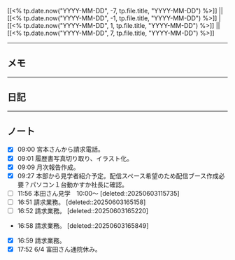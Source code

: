 [[<% tp.date.now("YYYY-MM-DD", -7, tp.file.title, "YYYY-MM-DD") %>]] || [[<% tp.date.now("YYYY-MM-DD", -1, tp.file.title, "YYYY-MM-DD") %>]] | [[<% tp.date.now("YYYY-MM-DD", 1, tp.file.title, "YYYY-MM-DD") %>]] || [[<% tp.date.now("YYYY-MM-DD", 7, tp.file.title, "YYYY-MM-DD") %>]]

---

## メモ

---

## 日記

---

## ノート
- [x] 09:00 宮本さんから請求電話。
- [x] 09:01 履歴書写真切り取り、イラスト化。
- [x] 09:09 月次報告作成。
- [x] 09:27 本部から見学者紹介予定。配信スペース希望のため配信ブース作成必要？パソコン１台動かすか社長に確認。
- [ ] 11:56 本田さん見学　10:00〜 [deleted::20250603115735]
- [ ] 16:51 請求業務。 [deleted::20250603165158]
- [ ] 16:52 請求業務。 [deleted::20250603165220]
- 16:58 請求業務。 [deleted::20250603165849]
- [x] 16:59 請求業務。
- [x] 17:52 6/4 富田さん通院休み。